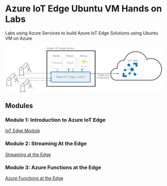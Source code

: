 # Azure IoT Edge Ubuntu VM Hands on Labs

Labs using Azure Services to build Azure IoT Edge Solutions using Ubuntu VM on Azure

![Imported Script](images/runtime.png "Header Image")

## Modules

### Module 1: Introduction to Azure IoT Edge

[IoT Edge Module](/IoTEdgeModule/README.md)

### Module 2: Streaming At the Edge

[Streaming at the Edge](/StreamingAtTheEdge/README.md)

### Module 3: Azure Functions at the Edge

[Azure Functions at the Edge](/FunctionsAtTheEdge/README.md)
